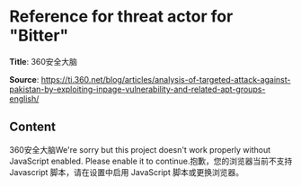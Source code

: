 # Reference for threat actor for "Bitter"

**Title**: 360安全大脑

**Source**: https://ti.360.net/blog/articles/analysis-of-targeted-attack-against-pakistan-by-exploiting-inpage-vulnerability-and-related-apt-groups-english/

## Content
360安全大脑We're sorry but this project doesn't work properly without JavaScript enabled. Please enable it to continue.抱歉，您的浏览器当前不支持 Javascript 脚本，请在设置中启用 JavaScript 脚本或更换浏览器。